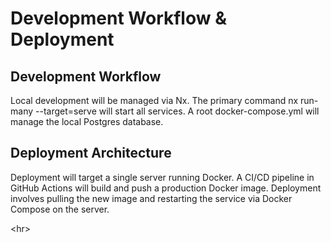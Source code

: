 # **Development Workflow & Deployment**

## **Development Workflow**

Local development will be managed via Nx. The primary command nx run-many \--target=serve will start all services. A root docker-compose.yml will manage the local Postgres database.

## **Deployment Architecture**

Deployment will target a single server running Docker. A CI/CD pipeline in GitHub Actions will build and push a production Docker image. Deployment involves pulling the new image and restarting the service via Docker Compose on the server.

\<hr\>
